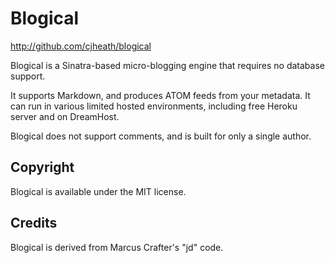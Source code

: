 Blogical
========

http://github.com/cjheath/blogical

Blogical is a Sinatra-based micro-blogging engine that requires no database support.

It supports Markdown, and produces ATOM feeds from your metadata. It can run in various
limited hosted environments, including free Heroku server and on DreamHost.

Blogical does not support comments, and is built for only a single author.

Copyright
---------

Blogical is available under the MIT license.

Credits
-------

Blogical is derived from Marcus Crafter's "jd" code.
